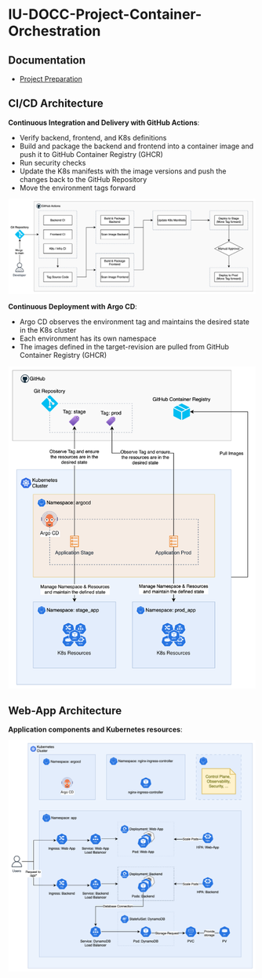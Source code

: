 # IU-DOCC-Project-Container-Orchestration

## Documentation

- [Project Preparation](docs/01-Preparation.md)

## CI/CD Architecture

**Continuous Integration and Delivery with GitHub Actions**:

- Verify backend, frontend, and K8s definitions
- Build and package the backend and frontend into a container image and push it to GitHub Container Registry (GHCR)
- Run security checks 
- Update the K8s manifests with the image versions and push the changes back to the GitHub Repository
- Move the environment tags forward

![CI/CD with GitHub Actions](docs/assets/ci-overview-github-actions.svg)

**Continuous Deployment with Argo CD**:

- Argo CD observes the environment tag and maintains the desired state in the K8s cluster
- Each environment has its own namespace
- The images defined in the target-revision are pulled from GitHub Container Registry (GHCR)

![CD with Argo CD](docs/assets/cd-overview-argocd.svg)

## Web-App Architecture

**Application components and Kubernetes resources**:

![Application Architecture in Kubernetes](docs/assets/k8s-application-architecture.svg)
